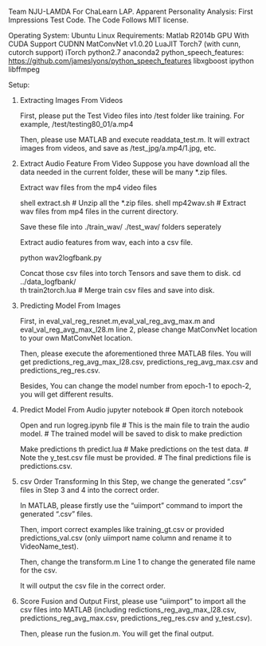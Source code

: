 Team NJU-LAMDA For ChaLearn LAP. Apparent Personality Analysis: First Impressions Test Code. The Code Follows MIT license.

Operating System:
  Ubuntu Linux
Requirements:
  Matlab R2014b
  GPU With CUDA Support
  CUDNN
  MatConvNet v1.0.20
  LuaJIT
  Torch7 (with cunn, cutorch support)
  iTorch
  python2.7
  anaconda2
  python_speech_features: https://github.com/jameslyons/python_speech_features
  libxgboost
  ipython
  libffmpeg

Setup:

1. Extracting Images From Videos

   First, please put the Test Video files into /test folder like training. For example, /test/testing80_01/a.mp4

   Then, please use MATLAB and execute readdata_test.m. It will extract images from videos, and save as /test_jpg/a.mp4/1.jpg, etc.

2. Extract Audio Feature From Video
   Suppose you have download all the data needed in the current folder, these will be many *.zip files.

   Extract wav files from the mp4 video files

     shell extract.sh                # Unzip all the *.zip files.
     shell mp42wav.sh                # Extract wav files from mp4 files in the current directory.

   Save these file into ./train_wav/ ./test_wav/ folders seperately

   Extract audio features from wav, each into a csv file.
   
     python wav2logfbank.py

   Concat those csv files into torch Tensors and save them to disk.
     cd ../data_logfbank/  
     th train2torch.lua              # Merge train csv files and save into disk.
	 
3. Predicting Model From Images

   First, in eval_val_reg_resnet.m,eval_val_reg_avg_max.m and eval_val_reg_avg_max_l28.m line 2, please change MatConvNet location to your own MatConvNet location.

   Then, please execute the aforementioned three MATLAB files. You will get predictions_reg_avg_max_l28.csv, predictions_reg_avg_max.csv and predictions_reg_res.csv.
   
   Besides, You can change the model number from epoch-1 to epoch-2, you will get different results.
4. Predict Model From Audio
   jupyter notebook  # Open itorch notebook
   
   Open and run logreg.ipynb file   # This is the main file to train the audio model.
                                    # The trained model will be saved to disk to make prediction
									
   Make predictions
    th predict.lua                  # Make predictions on the test data. 
                                    # Note the y_test.csv file must be provided.
                                    # The final predictions file is predictions.csv.
									
5. csv Order Transforming
   In this Step, we change the generated “.csv” files in Step 3 and 4 into the correct order.

   In MATLAB, please firstly use the “uiimport” command to import the generated “.csv” files.

   Then, import correct examples like training_gt.csv or provided predictions_val.csv (only uiimport name column and rename it to VideoName_test).

   Then, change the transform.m Line 1 to change the generated file name for the csv.

   It will output the csv file in the correct order.

6. Score Fusion and Output 
   First, please use “uiimport” to import all the csv files into MATLAB (including redictions_reg_avg_max_l28.csv, predictions_reg_avg_max.csv, predictions_reg_res.csv and y_test.csv).

   Then, please run the fusion.m. You will get the final output.
